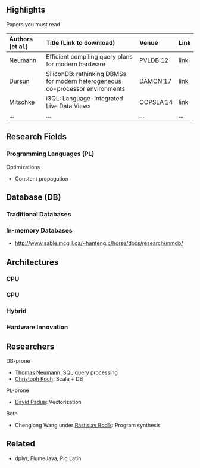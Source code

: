 
## Highlights

Papers you must read

| Authors (et al.)  | Title (Link to download)                                                       | Venue      | Link               |
| :---------------- | :----------------------------------------------------------------------------- | :--------- | :----------------- |
| Neumann           | Efficient compiling query plans for modern hardware                            | PVLDB'12   | [link][Neumann12]  |
| Dursun            | SiliconDB: rethinking DBMSs for modern heterogeneous co-processor environments | DAMON'17   | [link][SiliconDB]  |
| Mitschke          | i3QL: Language-Integrated Live Data Views                                      | OOPSLA'14  | [link][i3QL]       |
| ...               | ...                                                                            | ...        | ...                |

[Neumann12]: https://dl.acm.org/citation.cfm?id=2002940
[SiliconDB]: https://dl.acm.org/citation.cfm?id=3076124
[i3QL]: https://dl.acm.org/citation.cfm?id=2660242

## Research Fields

###  Programming Languages (PL)

Optimizations

- Constant propagation

## Database (DB)

### Traditional Databases

### In-memory Databases

- http://www.sable.mcgill.ca/~hanfeng.c/horse/docs/research/mmdb/

## Architectures

### CPU

### GPU

### Hybrid

### Hardware Innovation

## Researchers

DB-prone

- [Thomas Neumann](http://dblp.uni-trier.de/pers/hd/n/Neumann_0001:Thomas): SQL query processing
- [Christoph Koch](http://dblp.uni-trier.de/pers/hd/k/Koch_0001:Christoph): Scala + DB

PL-prone

- [David Padua](http://dblp.uni-trier.de/pers/hd/p/Padua:David_A=): Vectorization

Both

- Chenglong Wang under [Rastislav Bodík](http://dblp.uni-trier.de/pers/hd/b/Bod=iacute=k:Rastislav): Program synthesis

## Related

- dplyr, FlumeJava, Pig Latin

